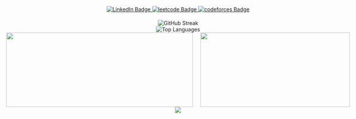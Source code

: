 <div align="center">
  <img src="https://komarev.com/ghpvc/?username=million-t&style=flat-square&color=blue" alt=""/>
</div>
<div id="badges" align="center">
  <a href="https://www.linkedin.com/in/million-tolessa/">
    <img src="https://img.shields.io/badge/LinkedIn-blue?style=for-the-badge&logo=linkedin&logoColor=white" alt="LinkedIn Badge"/>
  </a>
  <a href="https://leetcode.com/Million_/">
    <img src="https://img.shields.io/badge/Leetcode-black?style=for-the-badge&logo=leetcode&logoColor=yellow" alt="leetcode Badge"/>
  </a>
  <a href="https://codeforces.com/profile/sterlin">
    <img src="https://img.shields.io/badge/Codeforces-white?style=for-the-badge&logo=codeforces&logoColor=blue" alt="codeforces Badge"/>
  </a>
</div>


<div align="center" style="margin-top: 20px;" >
    <img src="http://github-readme-streak-stats.herokuapp.com?user=million-t&theme=dracula" alt="GitHub Streak" />
</div>
<div align="center">
    <img src="https://github-readme-stats.vercel.app/api/top-langs/?username=million-t&layout=compact&theme=dracula&card_width=495" style="max-height: 200px;" alt="Top Languages" />
</div>


  <div align="center" style="display: flex; justify-content: center; gap: 20px;">
    <img src="https://github-readme-activity-graph.vercel.app/graph?username=million-t&theme=tokyo-night" width="500" height="200" />
    <img src="https://codeforces-readme-stats.vercel.app/api/card?username=sterlin&theme=github_dark&disable_animations=false&show_icons=true&force_username=false" width="400" height="200" />
</div>
  <div align="center">
<img src="https://leetcode.card.workers.dev/Million_?theme=auto&extension=activity"/>
  </div>
  <div align="center">

  </div>

